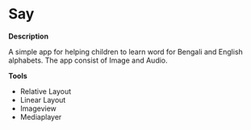 # Say

**Description**

A simple app for helping children to learn word for Bengali and English alphabets. The app consist of Image and Audio.

**Tools**

- Relative Layout
- Linear Layout
- Imageview
- Mediaplayer


